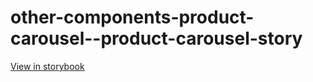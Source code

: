 # other-components-product-carousel--product-carousel-story

[View in storybook](https://raw.githack.com/Independent-Digital-News-and-Media-Ltd/indy-branch-review/PR-7643-sb/index.html?path=/story/other-components-product-carousel--product-carousel-story)